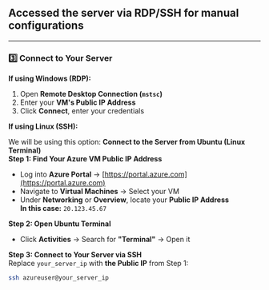 ## **Accessed the server via RDP/SSH for manual configurations**
------------------------------------------------------

### 3️⃣ **Connect to Your Server**  
**If using Windows (RDP):**  
1. Open **Remote Desktop Connection (`mstsc`)**  
2. Enter your **VM's Public IP Address**  
3. Click **Connect**, enter your credentials  

**If using Linux (SSH):**  

We will be using this option:
 **Connect to the Server from Ubuntu (Linux Terminal)**  
**Step 1: Find Your Azure VM Public IP Address**  
- Log into **Azure Portal** → [https://portal.azure.com](https://portal.azure.com)  
- Navigate to **Virtual Machines** → Select your VM  
- Under **Networking** or **Overview**, locate your **Public IP Address**  
 **In this case:** `20.123.45.67`  

**Step 2: Open Ubuntu Terminal**  
- Click **Activities** → Search for **"Terminal"** → Open it  

**Step 3: Connect to Your Server via SSH**  
Replace `your_server_ip` with **the Public IP** from Step 1:  
```bash
ssh azureuser@your_server_ip

